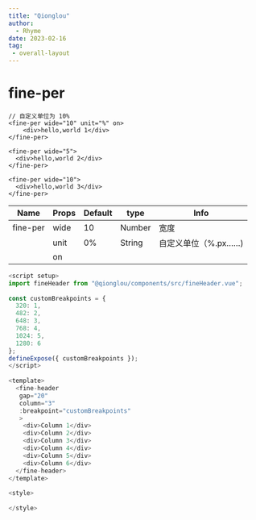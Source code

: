 ```yaml
---
title: "Qionglou"
author:
  - Rhyme
date: 2023-02-16
tag: 
 - overall-layout
---
```


# fine-per

```vue
// 自定义单位为 10%
<fine-per wide="10" unit="%" on>  
    <div>hello,world 1</div>  
</fine-per>  
  
<fine-per wide="5">  
  <div>hello,world 2</div>  
</fine-per>  
  
<fine-per wide="10">  
  <div>hello,world 3</div>  
</fine-per>
```

| Name     | Props | Default | type   | Info          |
|----------|-------|---------|--------|---------------|
| fine-per | wide  | 10      | Number | 宽度            |
|          | unit  | 0%      | String | 自定义单位（%.px……) |
|          | on    |         |        |               |

```javascript
<script setup>  
import fineHeader from "@qionglou/components/src/fineHeader.vue";  
  
const customBreakpoints = {  
  320: 1,  
  482: 2,  
  648: 3,  
  768: 4,  
  1024: 5,  
  1280: 6  
};  
defineExpose({ customBreakpoints });  
</script>  
  
<template>  
  <fine-header  
   gap="20"  
   column="3"  
   :breakpoint="customBreakpoints"  
   >  
    <div>Column 1</div>  
    <div>Column 2</div>  
    <div>Column 3</div>  
    <div>Column 4</div>  
    <div>Column 5</div>  
    <div>Column 6</div>  
  </fine-header>  
</template>  
  
<style>  
  
</style>
```
